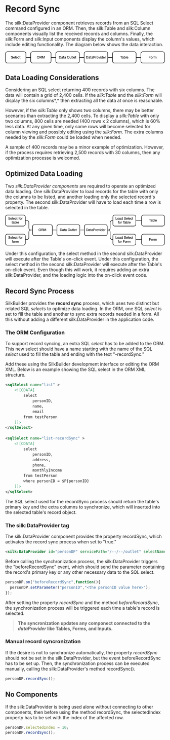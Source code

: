 # Record Sync

The silk:DataProvider component retrieves records from an SQL Select command configured in an ORM. Then, the silk:Table and silk:Column components visually list the received records and columns. Finally, the silk:Form and silk:Input components display the column's values, which include editing functionality. The diagram below shows the data interaction.

![Bulk Loading](../.gitbook/assets/recordsync_bulk.png)

## Data Loading Considerations

Considering an SQL select returning 400 records with six columns. The data will contain a grid of 2,400 cells. If the *silk:Table* and the *silk:Form* will display the six columns*,* then extracting all the data at once is reasonable. 

However, if the *silk:Table* only shows two columns, there may be better scenarios than extracting the 2,400 cells. To display a *silk:Table* with only two columns, 800 cells are needed (400 rows x 2 columns), which is 60% less data. At any given time, only some rows will become selected for column viewing and possibly editing using the *silk:Form*. The extra columns needed by the *silk:Form* could be loaded when needed.

A sample of 400 records may be a minor example of optimization. However, if the process requires retrieving 2,500 records with 30 columns, then any optimization processe is welcomed.

## Optimized Data Loading

Two *silk:DataProvider components* are required to operate an optimized data loading. One silk:DataProvider to load records for the table with only the columns to be listed, and another loading only the selected record's property. The second silk:DataProvider will have to load each time a row is selected in the table.

![Multiple Loading](../.gitbook/assets/recordsync_multiple.png)

Under this configuration, the select method in the second silk:DataProvider will execute after the Table's on-click event. Under this configuration, the select method in the second silk:DataProvider will execute after the Table's on-click event. Even though this will work, it requires adding an extra silk:DataProvider, and the loading logic into the on-click event code.

## Record Sync Process

SilkBuilder provides the **record sync** process, which uses two distinct but related SQL *select*s to optimize data loading. In the ORM, one SQL *select* is set to fill the table and another to sync extra records needed in a form. All this without adding a different silk:DataProvider in the application code.

### The ORM Configuration

To support record syncing, an extra SQL *select* has to be added to the ORM. This new select should have a name starting with the name of the SQL *select* used to fill the table and ending with the text "-recordSync." 

Add these using the SilkBuilder development interface or editing the ORM XML. Below is an example showing the SQL select in the ORM XML structure.

```XML
<sqlSelect name="list" >
	<![CDATA[
		select
			personID,
			name,
			email
		from testPerson
	]]>
</sqlSelect>

<sqlSelect name="list-recordSync" >
	<![CDATA[
		select
			personID,
			address,
			phone,
			monthlyIncome
		from testPerson
		where personID = $P{personID}
	]]>
</sqlSelect>
```

The SQL select used for the recordSync process should return the table's primary key and the extra columns to synchronize, which will inserted into the selected table's record object.

### The silk:DataProvider tag

The silk:DataProvider component provides the property recordSync, which activates the record sync process when set to "true."

```xml
<silk:DataProvider id="personDP" servicePath="/--/--/outlet" selectName="list" recordSync="true" />
```

Before calling the synchronization process, the silk:DataProvider triggers the "beforeRecordSync" event, which should send the parameter containing the record's primary key or any other necessary data to the SQL select.

```javascript
personDP.on("beforeRecordSync",function(){
  personDP.setParameter("personID","<the personID value here>");
});
```

After setting the property *recordSync* and the method *beforeRecordSync*, the synchronization process will be triggered each time a table's record is selected.

> **The syncronization updates any componect connected to the *dataProvider* like Tables, Forms, and Inputs.**

### Manual record syncronization

If the desire is not to synchronize automatically, the property *recordSync* should not be set in the silk:DataProvider, but the event beforeRecordSync has to be set up. Then, the synchronization process can be executed manually, calling the silk:DataProvider's method recordSync().

```javascript
personDP.recordSync();
```

## No Components

If the silk:DataProvider is being used alone without connecting to other components, then before using the method recordSync, the selectedIndex property has to be set with the index of the affected row.

```javascript
personDP.selectedIndex = 10;
personDP.recordSync();
```

